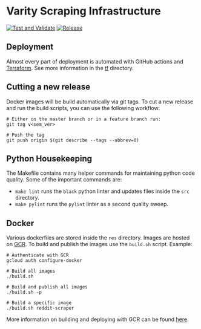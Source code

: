 # Varity Scraping Infrastructure
[![Test and Validate](https://github.com/varity-app/varity-scraping/actions/workflows/validate.yml/badge.svg)](https://github.com/varity-app/varity-scraping/actions/workflows/validate.yml)
[![Release](https://github.com/varity-app/varity-scraping/actions/workflows/release.yml/badge.svg)](https://github.com/varity-app/varity-scraping/actions/workflows/release.yml)

## Deployment
Almost every part of deployment is automated with GitHub actions and [Terraform](https://terraform.io).  See more information in the [tf](./tf/README.md) directory.

## Cutting a new release
Docker images will be build automatically via git tags.  To cut a new release and run the build scripts, you can use the following workflow:
```
# Either on the master branch or in a feature branch run:
git tag v<sem_ver>

# Push the tag
git push origin $(git describe --tags --abbrev=0)
```

## Python Housekeeping
The Makefile contains many helper commands for maintaining python code quality.  Some of the important commands are:
* `make lint` runs the `black` python linter and updates files inside the `src` directory.
* `make pylint` runs the `pylint` linter as a second quality sweep.

## Docker
Various dockerfiles are stored inside the `res` directory.  Images are hosted on [GCR](https://cloud.google.com/container-registry).  To build and publish the images use the `build.sh` script.  Example:
```
# Authenticate with GCR
gcloud auth configure-docker

# Build all images
./build.sh

# Build and publish all images
./build.sh -p

# Build a specific image
./build.sh reddit-scraper
```
More information on building and deploying with GCR can be found [here](https://cloud.google.com/container-registry/docs/quickstart?hl=en_US).